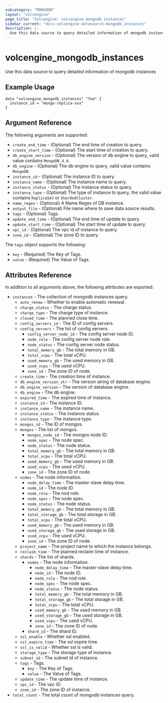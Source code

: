 ```yaml
---
subcategory: "MONGODB"
layout: "volcengine"
page_title: "Volcengine: volcengine_mongodb_instances"
sidebar_current: "docs-volcengine-datasource-mongodb_instances"
description: |-
  Use this data source to query detailed information of mongodb instances
---
```

# volcengine_mongodb_instances
Use this data source to query detailed information of mongodb instances
## Example Usage
```hcl
data "volcengine_mongodb_instances" "foo" {
  instance_id = "mongo-replica-xxx"
}
```
## Argument Reference
The following arguments are supported:
* `create_end_time` - (Optional) The end time of creation to query.
* `create_start_time` - (Optional) The start time of creation to query.
* `db_engine_version` - (Optional) The version of db engine to query, valid value contains `MongoDB_4_0`.
* `db_engine` - (Optional) The db engine to query, valid value contains `MongoDB`.
* `instance_id` - (Optional) The instance ID to query.
* `instance_name` - (Optional) The instance name to query.
* `instance_status` - (Optional) The instance status to query.
* `instance_type` - (Optional) The type of instance to query, the valid value contains `ReplicaSet` or `ShardedCluster`.
* `name_regex` - (Optional) A Name Regex of DB instance.
* `output_file` - (Optional) File name where to save data source results.
* `tags` - (Optional) Tags.
* `update_end_time` - (Optional) The end time of update to query.
* `update_start_time` - (Optional) The start time of update to query.
* `vpc_id` - (Optional) The vpc id of instance to query.
* `zone_id` - (Optional) The zone ID to query.

The `tags` object supports the following:

* `key` - (Required) The Key of Tags.
* `value` - (Required) The Value of Tags.

## Attributes Reference
In addition to all arguments above, the following attributes are exported:
* `instances` - The collection of mongodb instances query.
    * `auto_renew` - Whether to enable automatic renewal.
    * `charge_status` - The charge status.
    * `charge_type` - The charge type of instance.
    * `closed_time` - The planned close time.
    * `config_servers_id` - The ID of config servers.
    * `config_servers` - The list of config servers.
        * `config_server_node_id` - The config server node ID.
        * `node_role` - The config server node role.
        * `node_status` - The config server node status.
        * `total_memory_gb` - The total memory in GB.
        * `total_vcpu` - The total vCPU.
        * `used_memory_gb` - The used memory in GB.
        * `used_vcpu` - The used vCPU.
        * `zone_id` - The zone ID of node.
    * `create_time` - The creation time of instance.
    * `db_engine_version_str` - The version string of database engine.
    * `db_engine_version` - The version of database engine.
    * `db_engine` - The db engine.
    * `expired_time` - The expired time of instance.
    * `instance_id` - The instance ID.
    * `instance_name` - The instance name.
    * `instance_status` - The instance status.
    * `instance_type` - The instance type.
    * `mongos_id` - The ID of mongos.
    * `mongos` - The list of mongos.
        * `mongos_node_id` - The mongos node ID.
        * `node_spec` - The node spec.
        * `node_status` - The node status.
        * `total_memory_gb` - The total memory in GB.
        * `total_vcpu` - The total vCPU.
        * `used_memory_gb` - The used memory in GB.
        * `used_vcpu` - The used vCPU.
        * `zone_id` - The zone ID of node.
    * `nodes` - The node information.
        * `node_delay_time` - The master-slave delay time.
        * `node_id` - The node ID.
        * `node_role` - The nod role.
        * `node_spec` - The node spec.
        * `node_status` - The node status.
        * `total_memory_gb` - The total memory in GB.
        * `total_storage_gb` - The total storage in GB.
        * `total_vcpu` - The total vCPU.
        * `used_memory_gb` - The used memory in GB.
        * `used_storage_gb` - The used storage in GB.
        * `used_vcpu` - The used vCPU.
        * `zone_id` - The zone ID of node.
    * `project_name` - The project name to which the instance belongs.
    * `reclaim_time` - The planned reclaim time of instance.
    * `shards` - The list of shards.
        * `nodes` - The node information.
            * `node_delay_time` - The master-slave delay time.
            * `node_id` - The node ID.
            * `node_role` - The nod role.
            * `node_spec` - The node spec.
            * `node_status` - The node status.
            * `total_memory_gb` - The total memory in GB.
            * `total_storage_gb` - The total storage in GB.
            * `total_vcpu` - The total vCPU.
            * `used_memory_gb` - The used memory in GB.
            * `used_storage_gb` - The used storage in GB.
            * `used_vcpu` - The used vCPU.
            * `zone_id` - The zone ID of node.
        * `shard_id` - The shard ID.
    * `ssl_enable` - Whether ssl enabled.
    * `ssl_expire_time` - The ssl expire time.
    * `ssl_is_valid` - Whether ssl is valid.
    * `storage_type` - The storage type of instance.
    * `subnet_id` - The subnet id of instance.
    * `tags` - Tags.
        * `key` - The Key of Tags.
        * `value` - The Value of Tags.
    * `update_time` - The update time of instance.
    * `vpc_id` - The vpc ID.
    * `zone_id` - The zone ID of instance.
* `total_count` - The total count of mongodb instances query.


